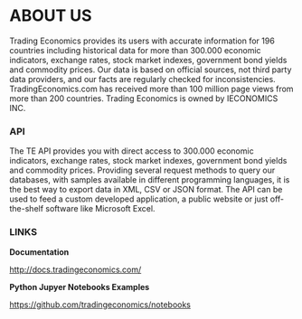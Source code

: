 # ABOUT US

Trading Economics provides its users with accurate information for 196 countries including historical data for more than 300.000 economic indicators, exchange rates, stock market indexes, government bond yields and commodity prices. Our data is based on official sources, not third party data providers, and our facts are regularly checked for inconsistencies. TradingEconomics.com has received more than 100 million page views from more than 200 countries. Trading Economics is owned by IECONOMICS INC.



### API

The TE API provides you with direct access to 300.000 economic indicators, exchange rates, stock market indexes, government bond yields and commodity prices. Providing several request methods to query our databases, with samples available in different programming languages, it is the best way to export data in XML, CSV or JSON format. The API can be used to feed a custom developed application, a public website or just off-the-shelf software like Microsoft Excel.



### LINKS


**Documentation**

http://docs.tradingeconomics.com/



**Python Jupyer Notebooks Examples**

https://github.com/tradingeconomics/notebooks





